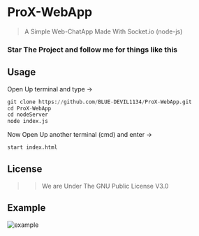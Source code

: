 # ProX-WebApp

>
> A Simple Web-ChatApp Made With Socket.io (node-js)
> 

### Star The Project and follow me for things like this

## Usage
Open Up terminal and type ->
```python
git clone https://github.com/BLUE-DEVIL1134/ProX-WebApp.git
cd ProX-WebApp
cd nodeServer
node index.js
```

Now Open Up another terminal (cmd) and enter ->
```python
start index.html
```

## License
>> We are Under The GNU Public License V3.0

## Example
![example](imgs/ice)

